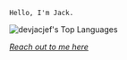 ```
Hello, I'm Jack.
```

![devjacjef's Top Languages](https://github-readme-stats.vercel.app/api/top-langs/?username=devjacjef&theme=dark&show_icons=true&hide_border=true&layout=compact)

*[Reach out to me here](https://www.linkedin.com/in/devjacjef/)*
